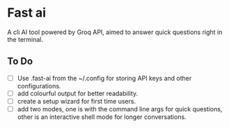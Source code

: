 # Fast ai

A cli AI tool powered by Groq API, aimed to answer quick questions right in the terminal.

## To Do

- [ ] Use .fast-ai from the ~/.config for storing API keys and other configurations.
- [ ] add colourful output for better readability.
- [ ] create a setup wizard for first time users.
- [ ] add two modes, one is with the command line args for quick questions, other is an interactive shell mode for longer conversations.
